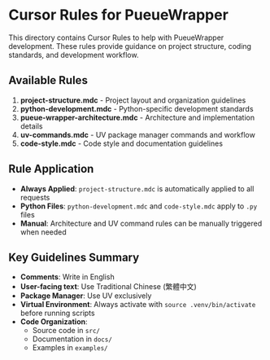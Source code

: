# Cursor Rules for PueueWrapper

This directory contains Cursor Rules to help with PueueWrapper development. These rules provide guidance on project structure, coding standards, and development workflow.

## Available Rules

1. **project-structure.mdc** - Project layout and organization guidelines
2. **python-development.mdc** - Python-specific development standards  
3. **pueue-wrapper-architecture.mdc** - Architecture and implementation details
4. **uv-commands.mdc** - UV package manager commands and workflow
5. **code-style.mdc** - Code style and documentation guidelines

## Rule Application

- **Always Applied**: `project-structure.mdc` is automatically applied to all requests
- **Python Files**: `python-development.mdc` and `code-style.mdc` apply to `.py` files
- **Manual**: Architecture and UV command rules can be manually triggered when needed

## Key Guidelines Summary

- **Comments**: Write in English
- **User-facing text**: Use Traditional Chinese (繁體中文)
- **Package Manager**: Use UV exclusively
- **Virtual Environment**: Always activate with `source .venv/bin/activate` before running scripts
- **Code Organization**:
  - Source code in `src/`
  - Documentation in `docs/`
  - Examples in `examples/`
